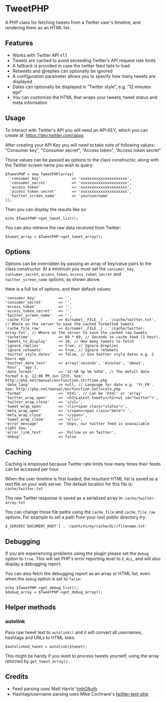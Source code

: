 # TweetPHP

A PHP class for fetching tweets from a Twitter user's timeline, and rendering them as an HTML list.

## Features

- Works with Twitter API v1.1
- Tweets are cached to avoid exceeding Twitter’s API request rate limits
- A fallback is provided in case the twitter feed fails to load
- Retweets and @replies can optionally be ignored
- A configuration parameter allows you to specify how many tweets are displayed
- Dates can optionally be displayed in “Twitter style”, e.g. “12 minutes ago”
- You can customize the HTML that wraps your tweets, tweet status and meta information

## Usage

To interact with Twitter's API you will need an API KEY, which you can create at: https://dev.twitter.com/apps

After creating your API Key you will need to take note of following values: "Consumer key", "Consumer secret", "Access token", "Access token secret"

Those values can be passed as options to the class constructor, along with the Twitter screen name you wish to query:

    $TweetPHP = new TweetPHP(array(
      'consumer_key'              => 'xxxxxxxxxxxxxxxxxxxxx',
      'consumer_secret'           => 'xxxxxxxxxxxxxxxxxxxxx',
      'access_token'              => 'xxxxxxxxxxxxxxxxxxxxx',
      'access_token_secret'       => 'xxxxxxxxxxxxxxxxxxxxx',
      'twitter_screen_name'       => 'yourusername'
    ));

Then you can display the results like so:

    echo $TweetPHP->get_tweet_list();

You can also retreive the raw data received from Twitter:

    $tweet_array = $TweetPHP->get_tweet_array();

## Options

Options can be overridden by passing an array of key/value pairs to the class constructor. At a minimum you must set the `consumer_key`, `consumer_secret`, `access_token`, `access_token_secret` and `twitter_screen_name` options, as shown above.

Here is a full list of options, and their default values:

    'consumer_key'          => '',
    'consumer_secret'       => '',
    'access_token'          => '',
    'access_token_secret'   => '',
    'twitter_screen_name'   => '',
    'cache_file'            => dirname(__FILE__) . '/cache/twitter.txt', // Where on the server to save the cached formatted tweets
    'cache_file_raw'        => dirname(__FILE__) . '/cache/twitter-array.txt', // Where on the server to save the cached raw tweets
    'cachetime'             => 60 * 60, // Seconds to cache feed (1 hour).
    'tweets_to_display'     => 10, // How many tweets to fetch
    'ignore_replies'        => true, // Ignore @replies
    'ignore_retweets'       => true, // Ignore retweets
    'twitter_style_dates'   => false, // Use twitter style dates e.g. 2 hours ago
    'twitter_date_text'     => array('seconds', 'minutes', 'about', 'hour', 'ago'),
    'date_format'           => '%I:%M %p %b %d%O', // The defult date format e.g. 12:08 PM Jun 12th. See: http://php.net/manual/en/function.strftime.php
    'date_lang'             => null, // Language for date e.g. 'fr_FR'. See: http://php.net/manual/en/function.setlocale.php
    'format'                => 'html', // Can be 'html' or 'array'
    'twitter_wrap_open'     => '<h2>Latest tweets</h2><ul id="twitter">',
    'twitter_wrap_close'    => '</ul>',
    'tweet_wrap_open'       => '<li><span class="status">',
    'meta_wrap_open'        => '</span><span class="meta"> ',
    'meta_wrap_close'       => '</span>',
    'tweet_wrap_close'      => '</li>',
    'error_message'         => 'Oops, our twitter feed is unavailable right now.',
    'error_link_text'       => 'Follow us on Twitter',
    'debug'                 => false

## Caching

Caching is employed because Twitter rate limits how many times their feeds can be accessed per hour.

When the user timeline is first loaded, the resultant HTML list is saved as a text file on your web server. The default location for this file is: `cache/twitter.txt`

The raw Twitter response is saved as a serialized array in: `cache/twitter-array.txt`

You can change these file paths using the `cache_file` and `cache_file_raw` options. For example to set a path from your root public directory try:

    $_SERVER['DOCUMENT_ROOT'] . '/path/to/my/cache/dir/filename.txt'

## Debugging

If you are experiencing problems using the plugin please set the `debug` option to `true`. This will set PHP's error reporting level to `E_ALL`, and will also display a debugging report.

You can also fetch the debugging report as an array or HTML list, even when the `debug` option is set to `false`:

    echo $TweetPHP->get_debug_list();
    $debug_array = $TweetPHP->get_debug_array();

## Helper methods

### autolink

Pass raw tweet text to `autolink()` and  it will convert all usernames, hashtags and URLs to HTML links. 

    $autolinked_tweet = autolink($tweet);

This might be handy if you want to process tweets yourself, using the array returned by `get_tweet_array()`.

## Credits

- Feed parsing uses Matt Harris' [tmhOAuth](https://github.com/themattharris/tmhOAuth)
- Hashtag/username parsing uses Mike Cochrane's [twitter-text-php](https://github.com/mikenz/twitter-text-php)
